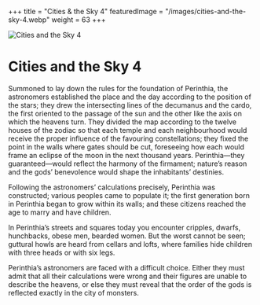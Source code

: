 +++
title = "Cities & the Sky 4"
featuredImage = "/images/cities-and-the-sky-4.webp"
weight = 63
+++

![Cities and the Sky 4](/images/cities-and-the-sky-4.webp)

# Cities and the Sky 4

Summoned to lay down the rules for the foundation of Perinthia, the astronomers established the place and the day according to the position of the stars; they drew the intersecting lines of the decumanus and the cardo, the first oriented to the passage of the sun and the other like the axis on which the heavens turn. They divided the map according to the twelve houses of the zodiac so that each temple and each neighbourhood would receive the proper influence of the favouring constellations; they fixed the point in the walls where gates should be cut, foreseeing how each would frame an eclipse of the moon in the next thousand years. Perinthia—they guaranteed—would reflect the harmony of the firmament; nature’s reason and the gods’ benevolence would shape the inhabitants’ destinies.

Following the astronomers’ calculations precisely, Perinthia was constructed; various peoples came to populate it; the first generation born in Perinthia began to grow within its walls; and these citizens reached the age to marry and have children.

In Perinthia’s streets and squares today you encounter cripples, dwarfs, hunchbacks, obese men, bearded women. But the worst cannot be seen; guttural howls are heard from cellars and lofts, where families hide children with three heads or with six legs.

Perinthia’s astronomers are faced with a difficult choice. Either they must admit that all their calculations were wrong and their figures are unable to describe the heavens, or else they must reveal that the order of the gods is reflected exactly in the city of monsters.